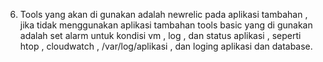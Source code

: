 06. Tools yang akan di gunakan adalah newrelic pada aplikasi tambahan , jika tidak menggunakan aplikasi tambahan tools basic yang di gunakan adalah set alarm untuk kondisi vm , log , dan status aplikasi , seperti htop , cloudwatch , /var/log/aplikasi , dan loging aplikasi dan database.